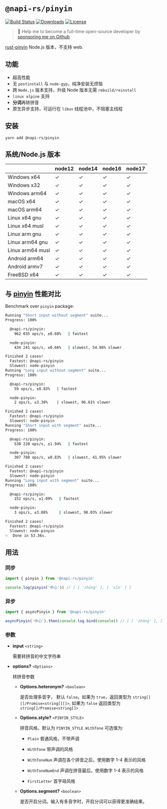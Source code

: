 # `@napi-rs/pinyin`

<p>
  <a href="https://https://github.com/Brooooooklyn/pinyin/actions"><img src="https://github.com/Brooooooklyn/pinyin/workflows/CI/badge.svg" alt="Build Status" /></a>
  <a href="https://npmcharts.com/compare/@napi-rs/pinyin?minimal=true"><img src="https://img.shields.io/npm/dm/@napi-rs/pinyin.svg?sanitize=true" alt="Downloads" /></a>
  <a href="https://github.com/Brooooooklyn/pinyin/blob/main/LICENSE"><img src="https://img.shields.io/npm/l/@napi-rs/pinyin.svg?sanitize=true" alt="License" /></a>
</p>

> 🚀 Help me to become a full-time open-source developer by [sponsoring me on Github](https://github.com/sponsors/Brooooooklyn)

[rust-pinyin](https://github.com/mozillazg/rust-pinyin) Node.js 版本，不支持 web.

## 功能

- 超高性能
- 无 `postinstall` 与 `node-gyp`，纯净安装无烦恼
- 跨 `Node.js` 版本支持，升级 Node 版本无需 `rebuild/reinstall`
- `linux alpine` 支持
- **分词**再转拼音
- 原生异步支持，可运行在 `libuv` 线程池中，不阻塞主线程

## 安装

```
yarn add @napi-rs/pinyin
```

## 系统/Node.js 版本

|                  | node12 | node14 | node16 | node17 |
| ---------------- | ------ | ------ | ------ | ------ |
| Windows x64      | ✓      | ✓      | ✓      | ✓      |
| Windows x32      | ✓      | ✓      | ✓      | ✓      |
| Windows arm64    | ✓      | ✓      | ✓      | ✓      |
| macOS x64        | ✓      | ✓      | ✓      | ✓      |
| macOS arm64      | ✓      | ✓      | ✓      | ✓      |
| Linux x64 gnu    | ✓      | ✓      | ✓      | ✓      |
| Linux x64 musl   | ✓      | ✓      | ✓      | ✓      |
| Linux arm gnu    | ✓      | ✓      | ✓      | ✓      |
| Linux arm64 gnu  | ✓      | ✓      | ✓      | ✓      |
| Linux arm64 musl | ✓      | ✓      | ✓      | ✓      |
| Android arm64    | ✓      | ✓      | ✓      | ✓      |
| Android armv7    | ✓      | ✓      | ✓      | ✓      |
| FreeBSD x64      | ✓      | ✓      | ✓      | ✓      |

## 与 [pinyin](https://github.com/hotoo/pinyin) 性能对比

Benchmark over `pinyin` package:

```bash
Running "Short input without segment" suite...
Progress: 100%

  @napi-rs/pinyin:
    962 035 ops/s, ±0.68%   | fastest

  node-pinyin:
    434 241 ops/s, ±0.66%   | slowest, 54.86% slower

Finished 2 cases!
  Fastest: @napi-rs/pinyin
  Slowest: node-pinyin
Running "Long input without segment" suite...
Progress: 100%

  @napi-rs/pinyin:
    59 ops/s, ±0.83%   | fastest

  node-pinyin:
    2 ops/s, ±3.30%    | slowest, 96.61% slower

Finished 2 cases!
  Fastest: @napi-rs/pinyin
  Slowest: node-pinyin
Running "Short input with segment" suite...
Progress: 100%

  @napi-rs/pinyin:
    530 228 ops/s, ±1.94%   | fastest

  node-pinyin:
    307 788 ops/s, ±0.83%   | slowest, 41.95% slower

Finished 2 cases!
  Fastest: @napi-rs/pinyin
  Slowest: node-pinyin
Running "Long input with segment" suite...
Progress: 100%

  @napi-rs/pinyin:
    152 ops/s, ±1.09%   | fastest

  node-pinyin:
    3 ops/s, ±3.08%     | slowest, 98.03% slower

Finished 2 cases!
  Fastest: @napi-rs/pinyin
  Slowest: node-pinyin
✨  Done in 53.36s.
```

## 用法

### 同步

```ts
import { pinyin } from '@napi-rs/pinyin'

console.log(pinyin('中心')) // [ [ 'zhōng' ], [ 'xīn' ] ]
```

### 异步

```ts
import { asyncPinyin } from '@napi-rs/pinyin'

asyncPinyin('中心').then(console.log.bind(console)) // [ [ 'zhōng' ], [ 'xīn' ] ]
```

### 参数

- **input** `<string>`

  需要转拼音的中文字符串

- **options?** `<Options>`

  转拼音参数

  - **Options.heteronym?** `<boolean>`

    是否处理多音字， 默认 `false`。如果为 `true`，返回类型为 `string[][]/Promise<string[][]>`, 如果为 `false` 返回类型为 `string[]/Promise<string[]>`

  - **Options.style?** `<PINYIN_STYLE>`

    拼音风格，默认为 `PINYIN_STYLE.WithTone`
    可选值为:

    - `Plain` 普通风格，不带声调

    - `WithTone` 带声调的风格

    - `WithToneNum` 声调在各个拼音之后，使用数字 1-4 表示的风格

    - `WithToneNumEnd` 声调在拼音最后，使用数字 1-4 表示的风格

    - `FirstLetter` 首字母风格

  - **Options.segment?** `<boolean>`

    是否开启分词。输入有多音字时，开启分词可以获得更准确结果。
